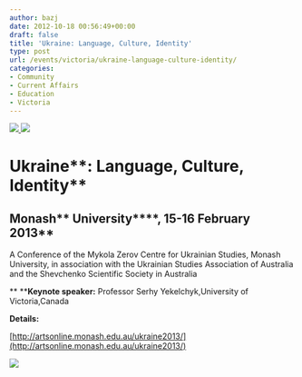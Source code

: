```yaml
---
author: bazj
date: 2012-10-18 00:56:49+00:00
draft: false
title: 'Ukraine: Language, Culture, Identity'
type: post
url: /events/victoria/ukraine-language-culture-identity/
categories:
- Community
- Current Affairs
- Education
- Victoria
---
```


[![](http://www.ozeukes.com/wp-content/uploads/2012/10/Clayton_-_Monash_University-with-words-thumb2.jpg)
](http://www.ozeukes.com/wp-content/uploads/2012/10/Clayton_-_Monash_University-with-words-thumb2.jpg)[![](http://www.ozeukes.com/wp-content/uploads/2012/10/Monash-header-3quarter4.jpg)
](http://www.ozeukes.com/wp-content/uploads/2012/10/Monash-header-3quarter4.jpg)


# **Ukraine****: Language, Culture, Identity**




## **Monash**** University****, 15-16 February 2013**


A Conference of the Mykola Zerov Centre for Ukrainian Studies, Monash University, in association with the Ukrainian Studies Association of Australia and the Shevchenko Scientific Society in Australia

** ****Keynote speaker:** Professor Serhy Yekelchyk,University of Victoria,Canada

**Details:**

[http://artsonline.monash.edu.au/ukraine2013/](http://artsonline.monash.edu.au/ukraine2013/)

[![](http://www.ozeukes.com/wp-content/uploads/2012/10/Monash-Logo2.jpg)
](http://www.ozeukes.com/wp-content/uploads/2012/10/Monash-Logo2.jpg)
